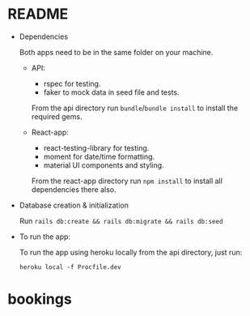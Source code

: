 # README

- Dependencies

  Both apps need to be in the same folder on your machine.

  - API:

    - rspec for testing.
    - faker to mock data in seed file and tests.

    From the api directory run `bundle`/`bundle install` to install the required gems.

  - React-app:

    - react-testing-library for testing.
    - moment for date/time formatting.
    - material UI components and styling.

    From the react-app directory run `npm install` to install all dependencies there also.

- Database creation & initialization

  Run `rails db:create && rails db:migrate && rails db:seed`

- To run the app:

  To run the app using heroku locally from the api directory, just run:

  `heroku local -f Procfile.dev`
# bookings
